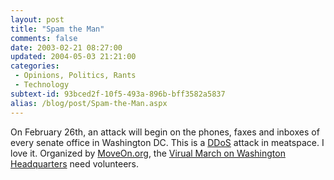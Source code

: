 ```yaml
---
layout: post
title: "Spam the Man"
comments: false
date: 2003-02-21 08:27:00
updated: 2004-05-03 21:21:00
categories:
 - Opinions, Politics, Rants
 - Technology
subtext-id: 93bced2f-10f5-493a-896b-bff3582a5837
alias: /blog/post/Spam-the-Man.aspx
---
```



On February 26th, an attack will begin on the phones, faxes and inboxes of every senate office in Washington DC. This is a [DDoS](http://searchsecurity.techtarget.com/sDefinition/0,,sid14_gci557336,00.html) attack in meatspace. I love it. Organized by [MoveOn.org](http://www.moveon.org/), the [Virual March on Washington Headquarters](http://www.moveon.org/winwithoutwar/) need volunteers.
